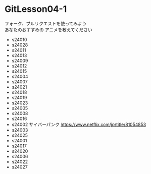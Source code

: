 # GitLesson04-1
フォーク、プルリクエストを使ってみよう  
あなたのおすすめの
アニメを教えてください  

* s24010
* s24028
* s24011
* s24013
* s24009
* s24012
* s24015
* s24004
* s24007
* s24021
* s24018
* s24019
* s24023
* s24005
* s24008
* s24016
* s24002 サイバーパンク <https://www.netflix.com/jp/title/81054853>
* s24003
* s24025
* s24001
* s24017
* s24020
* s24006
* s24022
* s24027
